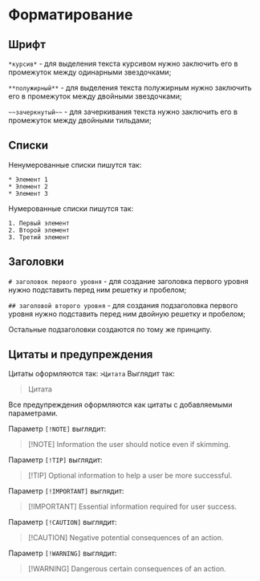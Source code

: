 # Форматирование

## Шрифт

`*курсив*` - для выделения текста курсивом нужно заключить его в промежуток между одинарными звездочками;

`**полужирный**` - для выделения текста полужирным нужно заключить его в промежуток между двойными звездочками;

`~~зачеркнутый~~` - для зачеркивания текста нужно заключить его в промежуток между двойными тильдами;

## Списки

Ненумерованные списки пишутся так:

```
* Элемент 1
* Элемент 2
* Элемент 3
```

Нумерованные списки пишутся так:

```
1. Первый элемент
2. Второй элемент
3. Третий элемент
```

## Заголовки

`# заголовок первого уровня` - для создание заголовка первого уровня нужно подставить перед ним решетку и пробелом;

`## заголовой второго уровня` - для создания подзаголовка первого уровня нужно подставить перед ним двойную решетку и пробелом;

Остальные подзаголовки создаются по тому же принципу.

## Цитаты и предупреждения

Цитаты оформляются так: `>Цитата`
Выглядит так:
>Цитата

Все предупреждения оформляются как цитаты с добавляемыми параметрами.

Параметр `[!NOTE]` выглядит:
>[!NOTE] Information the user should notice even if skimming.

Параметр `[!TIP]` выглядит:
>[!TIP] Optional information to help a user be more successful.
>

Параметр `[!IMPORTANT]` выглядит:
>[!IMPORTANT] Essential information required for user success.

Параметр `[!CAUTION]` выглядит:
>[!CAUTION] Negative potential consequences of an action.
>

Параметр `[!WARNING]` выглядит:
>[!WARNING] Dangerous certain consequences of an action.
